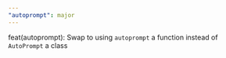 ```yaml
---
"autoprompt": major
---
```


feat(autoprompt): Swap to using `autoprompt` a function instead of `AutoPrompt` a class
